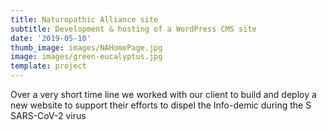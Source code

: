 ```yaml
---
title: Naturopathic Alliance site
subtitle: Development & hosting of a WordPress CMS site
date: '2019-05-10'
thumb_image: images/NAHomePage.jpg
image: images/green-eucalyptus.jpg
template: project
---
```

Over a very short time line we worked with our client to build and deploy a new website to support their efforts to dispel the Info-demic during the S SARS-CoV-2 virus